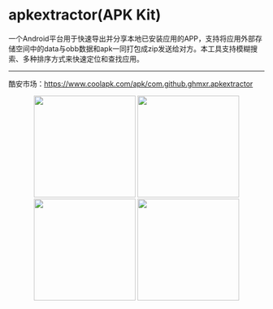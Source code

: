 # apkextractor(APK Kit)
一个Android平台用于快速导出并分享本地已安装应用的APP，支持将应用外部存储空间中的data与obb数据和apk一同打包成zip发送给对方。本工具支持模糊搜索、多种排序方式来快速定位和查找应用。
*********************
酷安市场：<a href="https://www.coolapk.com/apk/com.github.ghmxr.apkextractor">https://www.coolapk.com/apk/com.github.ghmxr.apkextractor</a>

<center class="half">
    <img src="https://github.com/ghmxr/apkextractor/raw/master/preview/apkextractor_1.png" width="200"/>
	<img src="https://github.com/ghmxr/apkextractor/raw/master/preview/apkextractor_2.png" width="200"/>
	<img src="https://github.com/ghmxr/apkextractor/raw/master/preview/apkextractor_3.png" width="200"/>
	<img src="https://github.com/ghmxr/apkextractor/raw/master/preview/apkextractor_4.png" width="200"/>
</center>
